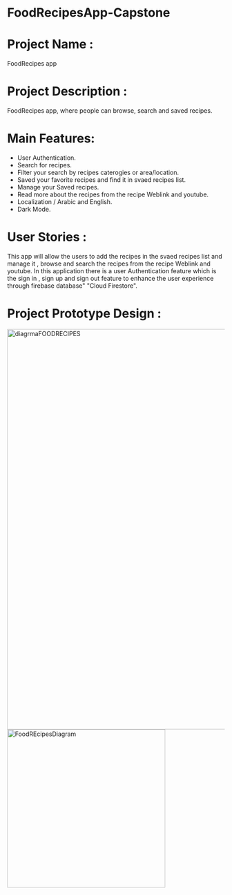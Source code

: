 # FoodRecipesApp-Capstone


# Project Name :

 FoodRecipes app

# Project Description :

 FoodRecipes app, where people can browse, search and saved recipes.

# Main Features:

- User Authentication.
- Search for recipes.
- Filter your search by recipes caterogies or area/location.
- Saved your favorite recipes and find it in svaed recipes list.
- Manage your Saved recipes.
- Read more about the recipes from the recipe Weblink and youtube.
- Localization / Arabic and English.
- Dark Mode.


# User Stories :

This app will allow the users to add the recipes in the svaed recipes list and manage it , browse and search the recipes from the recipe Weblink and youtube. In this application there is a user Authentication feature which is the sign in , sign up and sign out feature to enhance the user experience through firebase database" "Cloud Firestore".


# Project Prototype Design :

<img width="926" alt="diagrmaFOODRECIPES" src="https://user-images.githubusercontent.com/91872049/150695752-ed2c8472-f15a-4bcd-817d-f77bde4ca48c.png">
<img width="366" alt="FoodREcipesDiagram" src="https://user-images.githubusercontent.com/91872049/150695818-c02fd8a8-d9d4-4db6-b202-67b3a0c204bd.png">



